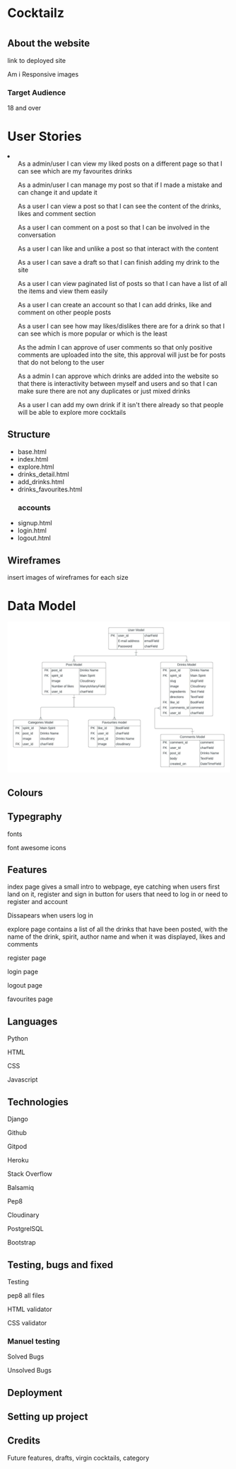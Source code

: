 <h1>Cocktailz<h1>
<h2>About the website</h2>

<p>link to deployed site</p>
<p>Am i Responsive images</p>
<h3>Target Audience</h3>
<p>18 and over


<h1>User Stories</h1>

<li>
    <ul>As a admin/user I can view my liked posts on a different page so that I can see which are my favourites drinks</ul>
    <ul>As a admin/user I can manage my post so that if I made a mistake and can change it and update it</ul>
    <ul>As a user I can view a post so that I can see the content of the drinks, likes and comment section</ul>
    <ul>As a user I can comment on a post so that I can be involved in the conversation</ul>
    <ul>As a user I can like and unlike a post so that interact with the content</ul>
    <ul>As a user I can save a draft so that I can finish adding my drink to the site</ul>
    <ul>As a user I can view paginated list of posts so that I can have a list of all the items and view them easily</ul>
    <ul>As a user I can create an account so that I can add drinks, like and comment on other people posts</ul>
    <ul>As a user I can see how may likes/dislikes there are for a drink so that I can see which is more popular or which is the least</ul>
    <ul>As the admin I can approve of user comments so that only positive comments are uploaded into the site, this approval will just be for posts that do not belong to the user</ul>
    <ul>As a admin I can approve which drinks are added into the website so that there is interactivity between myself and users and so that I can make sure there are not any duplicates or just mixed drinks</ul>
    <ul>As a user I can add my own drink if it isn't there already so that people will be able to explore more cocktails</ul>
    <ul></ul>
</li>

<h2>Structure</h2>
<ul>
    <li>base.html</li>
    <li>index.html</li>
    <li>explore.html</li>
    <li>drinks_detail.html</li>
    <li>add_drinks.html</li>
    <li>drinks_favourites.html</li>
    <h3>accounts</h3>
    <li>signup.html</li>
    <li>login.html</li>
    <li>logout.html</li>
</ul>


<h2>Wireframes</h2>
<p>insert images of wireframes for each size</p>
<h1>Data Model</h1>

![Entity Relationship Diagram for Project](static/media/ERD_for_PP4.jpeg)

<h2>Colours</h2>

<h2>Typegraphy</h2>
<p>fonts</p>
<p>font awesome icons</p>

<h2>Features</h2>
<p>index page gives a small intro to webpage, eye catching when users first land on it, register and sign in button for users that need to log in or need to register and account</p>
<p>Dissapears when users log in</p>
<p>explore page contains a list of all the drinks that have been posted, with the name of the drink, spirit, author name and when it was displayed, likes and comments</p>
<p>register page</p>
<p>login page</p>
<p>logout page</p>
<p>favourites page</p>

<h2>Languages</h2>
<p>Python</p>
<p>HTML</p>
<p>CSS</p>
<p>Javascript</p>

<h2>Technologies</h2>
<p>Django</p>
<p>Github</p>
<p>Gitpod</p>
<p>Heroku</p>
<p>Stack Overflow</p>
<p>Balsamiq</p>
<p>Pep8</p>
<p>Cloudinary</p>
<p>PostgrelSQL</p>
<p>Bootstrap</p>

<h2>Testing, bugs and fixed</h2>
<p>Testing</p>
<p>pep8 all files</p>
<p>HTML validator</p>
<p>CSS validator</p>
<h3>Manuel testing</h3>

<p>Solved Bugs</p>
<p>Unsolved Bugs</p>


<h2>Deployment</h2>

<h2>Setting up project</h2>
<p></p>

<h2>Credits</h2>

<p>Future features, drafts, virgin cocktails, category</p>
